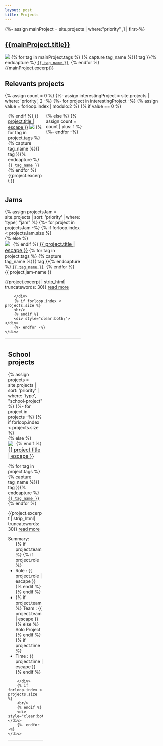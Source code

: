 ```yaml
---
layout: post
title: Projects
---
```

{%- assign mainProject = site.projects | where:"priority" ,1 | first-%}
<div class="box" style="margin-bottom: 20px;">
<h2><a href="{{ mainProject.url | relative_url }}">{{mainProject.title}}</a></h2>
<a href="{{ mainProject.url | relative_url }}"><img src="/assets/images/{{mainProject.thumbnail}}"></a>
<span class="post-meta">
{% for tag in mainProject.tags %}
{% capture tag_name %}{{ tag }}{% endcapture %}
	<a href="/tag/{{ tag_name }}"><code><span style="white-space: nowrap">{{ tag_name }}</span></code></a>&nbsp;
{% endfor %} <br/>
</span>
{{mainProject.excerpt}}
</div>

<div class="box" style="margin-bottom: 10px">
<h2>Relevants projects</h2>

{% assign count = 0 %}
{%- assign interestingProject = site.projects | where: 'priority', 2 -%}
{%- for project in interestingProject -%}
	{% assign value = forloop.index | modulo:2 %}
	{% if value == 0 %} <!-- right -->
	<div style="float: left; width: 50%; padding:0px 0px 0px 10px; box-sizing:border-box;">
	{% else %} <!-- left -->
	<div style="float: left; width: 50%; padding:0px 10px 0px 0px; box-sizing:border-box;">
	{% endif %}
		<a class="post-link" href="{{ project.url | relative_url }}">{{ project.title | escape }}</a>
		<a href="{{ project.url | relative_url }}"><img src="/assets/images/{{project.thumbnail}}"></a>
		<span class="post-meta">
		{% for tag in project.tags %}
		{% capture tag_name %}{{ tag }}{% endcapture %}
			<a href="/tag/{{ tag_name }}"><code><span style="white-space: nowrap">{{ tag_name }}</span></code></a>&nbsp;
		{% endfor %}
		</span>
		{{project.excerpt }}
	</div>
	{% assign count = count | plus: 1 %}
{%- endfor -%}
<div style="color:white;">emtpy</div>
</div>

<div style="clear:both;"></div>
<div style="float: left; width: 50%; padding-right: 10px; padding-top: 10px; box-sizing:border-box; ">
	<div class="box">
		<h2>Jams</h2>
		{% assign projectsJam = site.projects | sort: 'priority' | where: 'type', "jam" %}
		{%- for project in projectsJam -%}
		{% if forloop.index < projectsJam.size %}
			<div style="margin-bottom: 10px; border-bottom: 1px solid rgb(220,220,220);">
		{% else %}
			<div style="margin-bottom: 10px;">
		{% endif %}
			<a href="{{ project.url | relative_url }}"><img src="/assets/images/{{project.thumbnail}}" style="float: left; max-width: 40%; padding-right: 10px"></a>
			<a style="font-size:16px;" class="post-link" href="{{ project.url | relative_url }}">{{ project.title | escape }}</a>
			<span class="post-meta">
			{% for tag in project.tags %}
			{% capture tag_name %}{{ tag }}{% endcapture %}
				<a href="/tag/{{ tag_name }}"><code><span style="white-space: nowrap">{{ tag_name }}</span></code></a>&nbsp;
			{% endfor %} <br/>
			{{ project.jam-name }}</span>
			<p style="clear:both;">{{project.excerpt | strip_html| truncatewords: 30}} <a href="{{ project.url | relative_url }}">read more</a></p>
			
		</div>
		{% if forloop.index < projects.size %}
		<hr/>
		{% endif %}
		<div style="clear:both;"></div>
		{%- endfor -%}
	</div>
</div>
<div style="float: left; width: 50%; padding-left: 10px; padding-top: 10px; box-sizing:border-box; ">
	<div class="box">
	<h2>School projects</h2>
	{% assign projects = site.projects | sort: 'priority' | where: 'type', "school-project" %}
	{%- for project in projects -%}
	{% if forloop.index < projects.size %}
		<div style="margin-bottom: 10px; border-bottom: 1px solid rgb(220,220,220);">
	{% else %}
		<div style="margin-bottom: 10px;">
	{% endif %}
			<a href="{{ project.url | relative_url }}"><img src="/assets/images/{{project.thumbnail}}" style="float: left;max-width: 40%; padding-right: 10px"></a>
			<a style="font-size:16px;" class="post-link" href="{{ project.url | relative_url }}">{{ project.title | escape }}</a>
			<p class="post-meta">
			{% for tag in project.tags %}
			{% capture tag_name %}{{ tag }}{% endcapture %}
				<a href="/tag/{{ tag_name }}"><code><span style="white-space: nowrap">{{ tag_name }}</span></code></a>&nbsp;
			{% endfor %} <br/>
			</p>
			<p style="clear:both;">{{project.excerpt | strip_html| truncatewords: 30}} <a href="{{ project.url | relative_url }}">read more</a></p>
			<span class="post-meta">Summary:</span>
			<ul class="post-meta" style="clear:both; margin-top: 0px;">
				{% if project.team %}
				{% if project.role %}
				<li>Role : {{ project.role | escape }} </li>
				{% endif %}
				{% endif %}
				<li>
				{% if project.team %}
					Team : {{ project.team | escape }}
				{% else %}
					Solo Project
				{% endif %}
				</li>
				{% if project.time %}
				<li>Time : {{ project.time | escape }}</li>
				{% endif %}
			</ul>
			
		</div>
		{% if forloop.index < projects.size %}
		<br/>
		{% endif %}
		<div style="clear:both;"></div>
		{%- endfor -%}
	</div>
</div>
<div style="clear:both;"></div>
